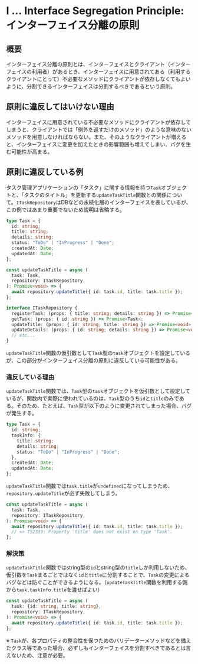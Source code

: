 # I … Interface Segregation Principle: インターフェイス分離の原則

## 概要

インターフェイス分離の原則とは、インターフェイスとクライアント（インターフェイスの利用者）があるとき、インターフェイスに用意されてある（利用するクライアントにとって）不必要なメソッドにクライアントが依存しなくてもよいように、分割できるインターフェイスは分割するべきであるという原則。

## 原則に違反してはいけない理由

インターフェイスに用意されている不必要なメソッドにクライアントが依存してしまうと、クライアントでは「例外を返すだけのメソッド」のような意味のないメソッドを用意しなければならない。また、そのようなクライアントが増えると、インターフェイスに変更を加えたときの影響範囲も増えてしまい、バグを生む可能性が高まる。

## 原則に違反している例

タスク管理アプリケーションの「タスク」に関する情報を持つ`Task`オブジェクトと、「タスクのタイトル」を更新する`updateTaskTitle`関数との関係について。`ITaskRepository`はDBなどの永続化層のインターフェイスを表しているが、この例ではあまり重要でないため説明は省略する。

```typescript
type Task = {
  id: string;
  title: string;
  details: string;
  status: "ToDo" | "InProgress" | "Done";
  createdAt: Date;
  updatedAt: Date;
};
```

```typescript
const updateTaskTitle = async (
  task: Task,
  repository: ITaskRepository,
): Promise<void> => {
  await repository.updateTitle({ id: task.id, title: task.title });
};
```

```typescript
interface ITaskRepository {
  registerTask: (props: { title: string; details: string }) => Promise<void>;
  getTask: (props: { id: string }) => Promise<Task>;
  updateTitle: (props: { id: string; title: string }) => Promise<void>;
  updateDetails: (props: { id: string; details: string }) => Promise<void>;
  // etc...
}
```

`updateTaskTitle`関数の仮引数として`Task`型の`task`オブジェクトを設定しているが、この部分がインターフェイス分離の原則に違反している可能性がある。

### 違反している理由

`updateTaskTitle`関数では、`Task`型の`task`オブジェクトを仮引数として設定しているが、関数内で実際に使われているのは、`Task`型のうち`id`と`title`のみである。そのため、たとえば、`Task`型が以下のように変更されてしまった場合、バグが発生する。

```typescript
type Task = {
  id: string;
  taskInfo: {
    title: string;
    details: string;
    status: "ToDo" | "InProgress" | "Done";
  },
  createdAt: Date;
  updatedAt: Date;
};
```

`updateTaskTitle`関数では`task.title`が`undefined`になってしまうため、`repository.updateTitle`が必ず失敗してしまう。

```typescript
const updateTaskTitle = async (
  task: Task,
  repository: ITaskRepository,
): Promise<void> => {
  await repository.updateTitle({ id: task.id, title: task.title });
  // => TS2339: Property 'title' does not exist on type 'Task'.
};
```

### 解決策

`updateTaskTitle`関数ではstring型の`id`とstring型の`title`しか利用しないため、仮引数を`Task`まるごとではなく`id`と`title`に分割することで、`Task`の変更によるバグなどは防ぐことができるようになる。（`updateTaskTitle`関数を利用する側から`task.taskInfo.title`を渡せばよい）

```typescript
const updateTaskTitle = async (
  task: {id: string, title: string},
  repository: ITaskRepository,
): Promise<void> => {
  await repository.updateTitle({ id: task.id, title: task.title });
};
```

※ `Task`が、各プロパティの整合性を保つためのバリデーターメソッドなどを備えたクラス等であった場合、必ずしもインターフェイスを分割すべきであるとは言えないため、注意が必要。
